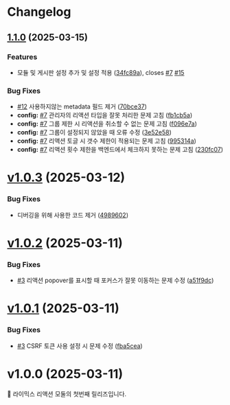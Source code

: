 # Changelog

## [1.1.0](https://github.com/damoang-users/rx-da_reaction/compare/v1.0.3...v1.1.0) (2025-03-15)

### Features

* 모듈 및 게시판 설정 추가 및 설정 적용 ([34fc89a](https://github.com/damoang-users/rx-da_reaction/commit/34fc89a6e8204ef2120d9e42a41a5be0faaa46e4)), closes [#7](https://github.com/damoang-users/rx-da_reaction/issues/7) [#15](https://github.com/damoang-users/rx-da_reaction/issues/15)

### Bug Fixes

* [#12](https://github.com/damoang-users/rx-da_reaction/issues/12) 사용하지않는 metadata 필드 제거 ([70bce37](https://github.com/damoang-users/rx-da_reaction/commit/70bce370667b30616b0a74ab874c16b631ff933e))
* **config:** [#7](https://github.com/damoang-users/rx-da_reaction/issues/7) 관리자의 리액션 타입을 잘못 처리한 문제 고침 ([fb1cb5a](https://github.com/damoang-users/rx-da_reaction/commit/fb1cb5ac8aad3749efd9bcc1ac7c24d26383e969))
* **config:** [#7](https://github.com/damoang-users/rx-da_reaction/issues/7) 그룹 제한 시 리액션을 취소할 수 없는 문제 고침 ([f096e7a](https://github.com/damoang-users/rx-da_reaction/commit/f096e7a417db9d3c78b81676aed411f54dae19d2))
* **config:** [#7](https://github.com/damoang-users/rx-da_reaction/issues/7) 그룹이 설정되지 않았을 때 오류 수정 ([3e52e58](https://github.com/damoang-users/rx-da_reaction/commit/3e52e5845fba141e2bce4f9a088187ccf42906f6))
* **config:** [#7](https://github.com/damoang-users/rx-da_reaction/issues/7) 리액션 토글 시 갯수 제한이 적용되는 문제 고침 ([995314a](https://github.com/damoang-users/rx-da_reaction/commit/995314aeaf1a350d7756a6916aa67eaf6a1ea394))
* **config:** [#7](https://github.com/damoang-users/rx-da_reaction/issues/7) 리액션 횟수 제한을 백엔드에서 체크하지 못하는 문제 고침 ([230fc07](https://github.com/damoang-users/rx-da_reaction/commit/230fc07dfbd638e24988f9d585906efe6c39db33))

# [v1.0.3](https://github.com/damoang-users/rx-da_reaction/compare/v1.0.2...v1.0.3) (2025-03-12)

### Bug Fixes

* 디버깅을 위해 사용한 코드 제거 ([4989602](https://github.com/damoang-users/rx-da_reaction/commit/498960271f0fff035c4005033d5caedec6a45126))


# [v1.0.2](https://github.com/damoang-users/rx-da_reaction/compare/v1.0.1...v1.0.2) (2025-03-11)

### Bug Fixes

* [#3](https://github.com/damoang-users/rx-da_reaction/issues/3) 리액션 popover를 표시할 때 포커스가 잘못 이동하는 문제 수정 ([a51f9dc](https://github.com/damoang-users/rx-da_reaction/commit/a51f9dc7bf938726cb0c357ac952aee905b74574))


# [v1.0.1](https://github.com/damoang-users/rx-da_reaction/compare/v1.0.0...v1.0.1) (2025-03-11)

### Bug Fixes

* [#3](https://github.com/damoang-users/rx-da_reaction/issues/3) CSRF 토큰 사용 설정 시 문제 수정 ([fba5cea](https://github.com/damoang-users/rx-da_reaction/commit/fba5ceae394490a6ee72ac4d9b8af5f29a913def))

# v1.0.0 (2025-03-11)

🎉 라이믹스 리액션 모둘의 첫번째 릴리즈입니다.
